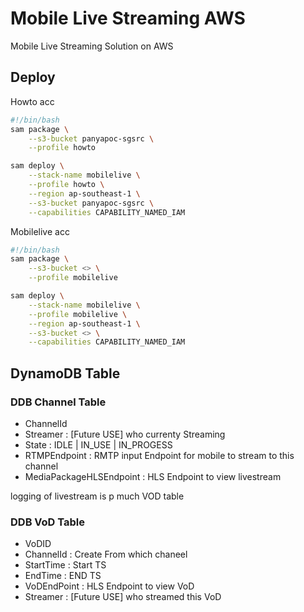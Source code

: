 # Mobile Live Streaming AWS

Mobile Live Streaming Solution on AWS

## Deploy

Howto acc

``` bash
#!/bin/bash
sam package \
    --s3-bucket panyapoc-sgsrc \
    --profile howto

sam deploy \
    --stack-name mobilelive \
    --profile howto \
    --region ap-southeast-1 \
    --s3-bucket panyapoc-sgsrc \
    --capabilities CAPABILITY_NAMED_IAM
```

Mobilelive acc

``` bash
#!/bin/bash
sam package \
    --s3-bucket <> \
    --profile mobilelive

sam deploy \
    --stack-name mobilelive \
    --profile mobilelive \
    --region ap-southeast-1 \
    --s3-bucket <> \
    --capabilities CAPABILITY_NAMED_IAM
```

## DynamoDB Table

### DDB Channel Table

- ChannelId
- Streamer : [Future USE] who currenty Streaming
- State : IDLE | IN_USE | IN_PROGESS
- RTMPEndpoint : RMTP input Endpoint for mobile to stream to this channel
- MediaPackageHLSEndpoint : HLS Endpoint to view livestream

logging of livestream is p much VOD table

### DDB VoD Table

- VoDID
- ChannelId : Create From which chaneel
- StartTime : Start TS
- EndTime : END TS
- VoDEndPoint : HLS Endpoint to view VoD
- Streamer : [Future USE] who streamed this VoD
